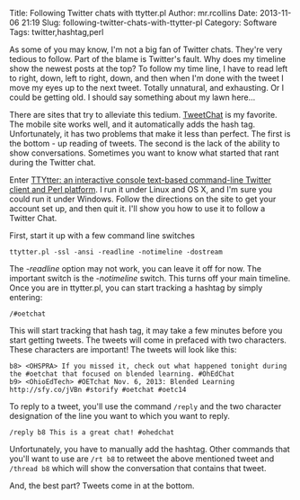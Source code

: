 Title: Following Twitter chats with ttytter.pl
Author: mr.rcollins
Date: 2013-11-06 21:19
Slug: following-twitter-chats-with-ttytter-pl
Category: Software
Tags: twitter,hashtag,perl

As some of you may know, I'm not a big fan of Twitter chats. They're very tedious to follow. Part of the blame is Twitter's fault. Why does my timeline show the newest posts at the top? To follow my time line, I have to read left to right, down, left to right, down, and then when I'm done with the tweet I move my eyes up to the next tweet. Totally unnatural, and exhausting. Or I could be getting old. I should say something about my lawn here...

There are sites that try to alleviate this tedium. [TweetChat](http://tweetchat.com/) is my favorite. The mobile site works well, and it automatically adds the hash tag. Unfortunately, it has two problems that make it less than perfect. The first is the bottom - up reading of tweets. The second is the lack of the ability to show conversations. Sometimes you want to know what started that rant during the Twitter chat.

Enter [TTYtter: an interactive console text-based command-line Twitter client and Perl platform](http://www.floodgap.com/software/ttytter/). I run it under Linux and OS X, and I'm sure you could run it under Windows. Follow the directions on the site to get your account set up, and then quit it. I'll show you how to use it to follow a Twitter Chat.

First, start it up with a few command line switches

    ttytter.pl -ssl -ansi -readline -notimeline -dostream

The *-readline* option may not work, you can leave it off for now. The important switch is the *-notimeline* switch. This turns off your main timeline. Once you are in ttytter.pl, you can start tracking a hashtag by simply entering:

    /#oetchat

This will start tracking that hash tag, it may take a few minutes before you start getting tweets. The tweets will come in prefaced with two characters. These characters are important! The tweets will look like this:

    b8> <OHSPRA> If you missed it, check out what happened tonight during the #oetchat that focused on blended learning. #OhEdChat
    b9> <OhioEdTech> #OETchat Nov. 6, 2013: Blended Learning http://sfy.co/jVBn #storify #oetchat #oetc14

To reply to a tweet, you'll use the command ```/reply``` and the two character designation of the line you want to which you want to reply.

    /reply b8 This is a great chat! #ohedchat

Unfortunately, you have to manually add the hashtag. Other commands that you'll want to use are ```/rt b8``` to retweet the above mentioned tweet and ```/thread b8``` which will show the conversation that contains that tweet.

And, the best part? Tweets come in at the bottom.